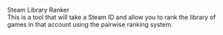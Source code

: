 Steam Library Ranker <br>
This is a tool that will take a Steam ID and allow you to rank the library of games in that account using
the pairwise ranking system.